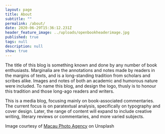```yaml
---
layout: page
title: About
subtitle: ""
permalink: /about/
date: 2020-06-29T15:36:12.231Z
header_feature_image: ../uploads/openbookheaderimage.jpg
published: true
tags: null
description: null
show: true
---
```

The title of this blog is something known and done by any number of book enthusiasts. Marginalia are the annotations and notes made by readers in the margins of texts, and is a long-standing tradition from scholars and scribes alike. Images and notes of both an academic and humorous nature were included. To name this blog, and design the logo, thusly is to honour this tradition and those long-ago readers and writers.

This is a media blog, focusing mainly on book-associated commentaries. The current focus is on paratextual analysis, specifically on typography and cover design. Later, the range of content will expand to include creative writing, literary reviews or commentaries, and more varied subjects.





Image courtesy of [Macau Photo Agency](https://unsplash.com/photos/MhTd1wQobiM) on Unsplash